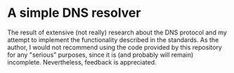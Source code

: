 # A simple DNS resolver

The result of extensive (not really) research about the DNS protocol and my attempt to implement the functionality
described in the standards. As the author, I would not recommend using the code provided by this repository for any
"serious" purposes, since it is (and probably will remain) incomplete. Nevertheless, feedback is appreciated.